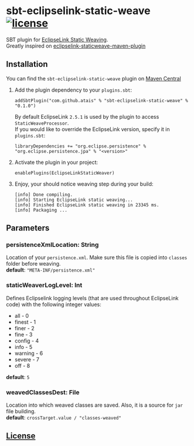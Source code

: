 # sbt-eclipselink-static-weave [![license](https://img.shields.io/github/license/mashape/apistatus.svg?style=flat)](https://github.com/atais/sbt-eclipselink-static-weave/blob/master/LICENSE)

SBT plugin for [EclipseLink Static Weaving](https://wiki.eclipse.org/EclipseLink/UserGuide/JPA/Advanced_JPA_Development/Performance/Weaving/Static_Weaving).
<br>
Greatly inspired on [eclipselink-staticweave-maven-plugin](https://github.com/craigday/eclipselink-staticweave-maven-plugin)

## Installation

You can find the `sbt-eclipselink-static-weave` plugin on [Maven Central](https://search.maven.org/search?q=g:com.github.atais%20AND%20sbt-eclipselink-static-weave)

1. Add the plugin dependency to your `plugins.sbt`:

   ```
   addSbtPlugin("com.github.atais" % "sbt-eclipselink-static-weave" % "0.1.0")
   ```

   By default EclipseLink `2.5.1` is used by the plugin to access `StaticWeaveProcessor`.
   <br>
   If you would like to override the EclipseLink version, specify it in `plugins.sbt`:
   
   ```
   libraryDependencies += "org.eclipse.persistence" % "org.eclipse.persistence.jpa" % "<version>"
   ```

2. Activate the plugin in your project:

   ```
   enablePlugins(EclipseLinkStaticWeaver)
   ```

3. Enjoy, your should notice weaving step during your build:

   ```
   [info] Done compiling.
   [info] Starting EclipseLink static weaving...
   [info] Finished EclipseLink static weaving in 23345 ms.
   [info] Packaging ...
   ```

## Parameters

### persistenceXmlLocation: String
Location of your `persistence.xml`. 
Make sure this file is copied into `classes` folder before weaving. 
<br>**default**: `"META-INF/persistence.xml"`
 
### staticWeaverLogLevel: Int
Defines Eclipselink logging levels (that are used throughout EclipseLink code) with the following integer values:
- all - 0 
- finest - 1 
- finer - 2 
- fine - 3 
- config - 4 
- info - 5 
- warning - 6 
- severe - 7 
- off - 8

**default**: `5`

### weavedClassesDest: File 
Location into which weaved classes are saved. Also, it is a source for `jar` file building.
<br>**default**: `crossTarget.value / "classes-weaved"`

## [License](https://github.com/atais/sbt-eclipselink-static-weave/blob/master/LICENSE)
